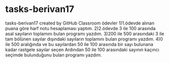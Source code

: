 # tasks-berivan17
tasks-berivan17 created by GitHub Classroom
ödevler
1)1.ödevde alınan puana göre harf notu hesaplaması yaptım.
2)2.ödevde 3 ile 100 arasında asal sayıların toplamını bulan programı yazdım.
3)200 ile 500 arasındaki 3 ile tam bölünen sayılar dışındaki sayıların toplamını bulan programı yazdım.
4)0 ile 500 aralığında ve bu sayılardan 50 ile 100 arasında bir sayı bulunana kadar rastgele sayılar seçen
Ardından 50 ile 100 arasındaki sayının kaçıncı seçimde bulunduğunu bulan programı yazdım.
